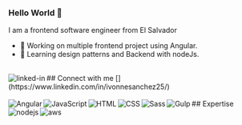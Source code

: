 ### Hello World 👋
I am a frontend software engineer from El Salvador
- 🔭 Working on multiple frontend project using Angular.
- 🌱 Learning design patterns and Backend with nodeJs.
<br>
## Connect with me
[<img align="left" alt="linked-in" src="https://img.shields.io/badge/linkedin-%230077B5.svg?&style=for-the-badge&logo=linkedin&logoColor=white" />](https://www.linkedin.com/in/ivonnesanchez25/)
<!-- [<img align="left" alt="medium" src="https://img.shields.io/badge/medium-%2312100E.svg?&style=for-the-badge&logo=medium&logoColor=white" />](https://56faisal.medium.com/)
[<img align="left" alt="stack-overflow" src="https://img.shields.io/badge/stack%20overflow-FE7A16?logo=stack-overflow&logoColor=white&style=for-the-badge" />](https://stackoverflow.com/users/5379437/mohammad-faisal) -->
<!-- [<img align="left" alt="facebook" src="https://img.shields.io/badge/facebook-%231877F2.svg?&style=for-the-badge&logo=facebook&logoColor=white" />](https://www.facebook.com/56faisal/)
[<img align="left" alt="twitter" src="https://img.shields.io/badge/twitter-%231DA1F2.svg?&style=for-the-badge&logo=twitter&logoColor=white" />](https://twitter.com/Mohamma88766694) -->
<br>
<br>
## Expertise
<img align="left" alt="Angular" src="https://img.shields.io/endpoint?color=%2320232A&label=Angular&logo=Angular&style=for-the-badge" />
<img align="left" alt="JavaScript" src="https://img.shields.io/endpoint?color=%2320232A&label=JavaScript&logo=JavaScript&style=for-the-badge" />
<img align="left" alt="HTML" src="https://img.shields.io/endpoint?color=%2320232A&label=HTML&logo=HTML5&style=for-the-badge" />
<img align="left" alt="CSS" src="https://img.shields.io/endpoint?color=%2320232A&label=CSS&logo=CSS3&style=for-the-badge" />
<img align="left" alt="Sass" src="https://img.shields.io/endpoint?color=%2320232A&label=SaSS&logo=SaSS&style=for-the-badge" />
<img align="left" alt="Gulp" src="https://img.shields.io/endpoint?color=%2320232A&label=Gulp&logo=Gulp&style=for-the-badge" />
<img align="left" alt="nodejs" src="https://img.shields.io/badge/node.js%20-%2343853D.svg?&style=for-the-badge&logo=node.js&logoColor=white" />
<img align="left" alt="aws" src="https://img.shields.io/badge/Amazon%20AWS-%23232F3E?logo=amazon-aws&logoColor=white&style=for-the-badge" />
<!-- <img align="left" alt="medium" src="https://img.shields.io/badge/postgres-%23316192.svg?&style=for-the-badge&logo=postgresql&logoColor=white" /> -->
<!-- <img align="left" alt="android" src="https://img.shields.io/badge/Android-3DDC84?logo=android&logoColor=white&style=for-the-badge" /> -->
<!-- <img align="left" alt="spring" src="https://img.shields.io/badge/spring%20-%236DB33F.svg?&style=for-the-badge&logo=spring&logoColor=white" /> -->
<br>
<br>
<!--
**IvonneSoriano/IvonneSoriano** is a ✨ _special_ ✨ repository because its `README.md` (this file) appears on your GitHub profile.

Here are some ideas to get you started:

- 🔭 I’m currently working on ...
- 🌱 I’m currently learning ...
- 👯 I’m looking to collaborate on ...
- 🤔 I’m looking for help with ...
- 💬 Ask me about ...
- 📫 How to reach me: ...
- 😄 Pronouns: ...
- ⚡ Fun fact: ...
-->
